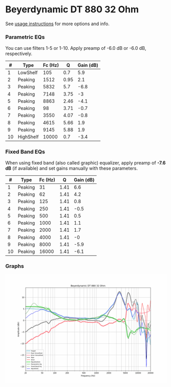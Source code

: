 # Beyerdynamic DT 880 32 Ohm
See [usage instructions](https://github.com/jaakkopasanen/AutoEq#usage) for more options and info.

### Parametric EQs
You can use filters 1-5 or 1-10. Apply preamp of -6.0 dB or -6.0 dB, respectively.

|   # | Type      |   Fc (Hz) |    Q |   Gain (dB) |
|-----|-----------|-----------|------|-------------|
|   1 | LowShelf  |       105 | 0.7  |         5.9 |
|   2 | Peaking   |      1512 | 0.95 |         2.1 |
|   3 | Peaking   |      5832 | 5.7  |        -6.8 |
|   4 | Peaking   |      7148 | 3.75 |        -3   |
|   5 | Peaking   |      8863 | 2.46 |        -4.1 |
|   6 | Peaking   |        98 | 3.71 |        -0.7 |
|   7 | Peaking   |      3550 | 4.07 |        -0.8 |
|   8 | Peaking   |      4615 | 5.66 |         1.9 |
|   9 | Peaking   |      9145 | 5.88 |         1.9 |
|  10 | HighShelf |     10000 | 0.7  |        -3.4 |

### Fixed Band EQs
When using fixed band (also called graphic) equalizer, apply preamp of **-7.6 dB** (if available) and set gains manually with these parameters.

|   # | Type    |   Fc (Hz) |    Q |   Gain (dB) |
|-----|---------|-----------|------|-------------|
|   1 | Peaking |        31 | 1.41 |         6.6 |
|   2 | Peaking |        62 | 1.41 |         4.2 |
|   3 | Peaking |       125 | 1.41 |         0.8 |
|   4 | Peaking |       250 | 1.41 |        -0.5 |
|   5 | Peaking |       500 | 1.41 |         0.5 |
|   6 | Peaking |      1000 | 1.41 |         1.1 |
|   7 | Peaking |      2000 | 1.41 |         1.7 |
|   8 | Peaking |      4000 | 1.41 |        -0   |
|   9 | Peaking |      8000 | 1.41 |        -5.9 |
|  10 | Peaking |     16000 | 1.41 |        -6.1 |

### Graphs
![](./Beyerdynamic%20DT%20880%2032%20Ohm.png)
